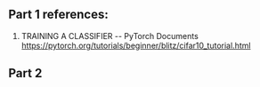 ## Part 1 references:

1. TRAINING A CLASSIFIER -- PyTorch Documents
https://pytorch.org/tutorials/beginner/blitz/cifar10_tutorial.html


## Part 2 